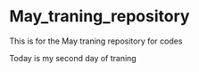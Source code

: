 # May_traning_repository
This is for the May traning repository for codes 


Today is my second day of traning